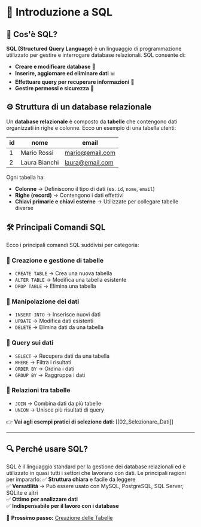 # 📌 Introduzione a SQL

## 📖 Cos'è SQL?
**SQL (Structured Query Language)** è un linguaggio di programmazione utilizzato per gestire e interrogare database relazionali. SQL consente di:
- **Creare e modificare database** 📂
- **Inserire, aggiornare ed eliminare dati** 📊
- **Effettuare query per recuperare informazioni** 🔎
- **Gestire permessi e sicurezza** 🔐

## ⚙️ Struttura di un database relazionale
Un **database relazionale** è composto da **tabelle** che contengono dati organizzati in righe e colonne. Ecco un esempio di una tabella utenti:

| id | nome     | email                |
|----|---------|----------------------|
| 1  | Mario Rossi | mario@email.com |
| 2  | Laura Bianchi | laura@email.com |

Ogni tabella ha:
- **Colonne** → Definiscono il tipo di dati (es. `id`, `nome`, `email`)
- **Righe (record)** → Contengono i dati effettivi
- **Chiavi primarie e chiavi esterne** → Utilizzate per collegare tabelle diverse

## 🛠️ Principali Comandi SQL
Ecco i principali comandi SQL suddivisi per categoria:

### 🔹 Creazione e gestione di tabelle
- `CREATE TABLE` → Crea una nuova tabella
- `ALTER TABLE` → Modifica una tabella esistente
- `DROP TABLE` → Elimina una tabella

### 🔹 Manipolazione dei dati
- `INSERT INTO` → Inserisce nuovi dati
- `UPDATE` → Modifica dati esistenti
- `DELETE` → Elimina dati da una tabella

### 🔹 Query sui dati
- `SELECT` → Recupera dati da una tabella
- `WHERE` → Filtra i risultati
- `ORDER BY` → Ordina i dati
- `GROUP BY` → Raggruppa i dati

### 🔹 Relazioni tra tabelle
- `JOIN` → Combina dati da più tabelle
- `UNION` → Unisce più risultati di query

👉 **Vai agli esempi pratici di selezione dati**: [[02_Selezionare_Dati]]

---

## 🔍 Perché usare SQL?
SQL è il linguaggio standard per la gestione dei database relazionali ed è utilizzato in quasi tutti i settori che lavorano con dati. Le principali ragioni per impararlo:
✅ **Struttura chiara** e facile da leggere  
✅ **Versatilità** → Può essere usato con MySQL, PostgreSQL, SQL Server, SQLite e altri  
✅ **Ottimo per analizzare dati**  
✅ **Indispensabile per il lavoro con i database**  

🎯 **Prossimo passo:** [Creazione delle Tabelle](02_Creazione_Tabelle)
